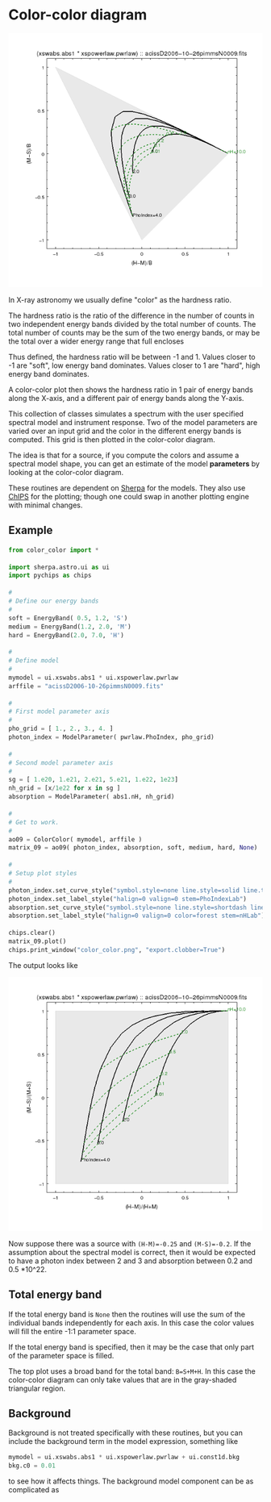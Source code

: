 # Color-color diagram

![color-color](cc.png)

In X-ray astronomy we usually define "color" as the hardness ratio.  

The hardness ratio is the ratio of the difference in the 
number of counts in two independent energy bands divided by the
total number of counts.  The total number of counts may be the sum of
the two energy bands, or may be the total over a wider energy range
that full encloses 

Thus defined, the hardness ratio will be between -1 and 1.   Values closer
to -1 are "soft", low energy band dominates.  Values closer to 1 are "hard",
high energy band dominates.

A color-color plot then shows the hardness ratio in 1 pair of 
energy bands along the X-axis, and a different pair of energy bands 
along the Y-axis.

This collection of classes simulates a spectrum with the user 
specified spectral model and instrument response.  Two of the model parameters
are varied over an input grid and the color in the different 
energy bands is computed.  This grid is then plotted in the color-color
diagram.

The idea is that for a source, if you compute the colors and assume a 
spectral model shape, you can get an estimate of the model **parameters** 
by looking at the color-color diagram.

These routines are dependent on [Sherpa](http://cxc.cfa.harvard.edu/sherpa)
for the models.  They also use [ChIPS](http://cxc.cfa.harvard.edu/chips) 
for the plotting; though one could swap in another plotting engine
with minimal changes.


## Example

```python
from color_color import *

import sherpa.astro.ui as ui
import pychips as chips

#
# Define our energy bands
#
soft = EnergyBand( 0.5, 1.2, 'S')
medium = EnergyBand(1.2, 2.0, 'M')
hard = EnergyBand(2.0, 7.0, 'H')

#
# Define model
#
mymodel = ui.xswabs.abs1 * ui.xspowerlaw.pwrlaw
arffile = "acissD2006-10-26pimmsN0009.fits"

#
# First model parameter axis
#
pho_grid = [ 1., 2., 3., 4. ]
photon_index = ModelParameter( pwrlaw.PhoIndex, pho_grid)

#
# Second model parameter axis
# 
sg = [ 1.e20, 1.e21, 2.e21, 5.e21, 1.e22, 1e23] 
nh_grid = [x/1e22 for x in sg ]
absorption = ModelParameter( abs1.nH, nh_grid)

#
# Get to work.  
#
ao09 = ColorColor( mymodel, arffile )
matrix_09 = ao09( photon_index, absorption, soft, medium, hard, None)

#
# Setup plot styles
#
photon_index.set_curve_style("symbol.style=none line.style=solid line.thickness=2 stem=PhoIndexLine" )
photon_index.set_label_style("halign=0 valign=0 stem=PhoIndexLab")
absorption.set_curve_style("symbol.style=none line.style=shortdash line.thickness=2 line.color=forest stem=nHLine")
absorption.set_label_style("halign=0 valign=0 color=forest stem=nHLab")

chips.clear()
matrix_09.plot()
chips.print_window("color_color.png", "export.clobber=True")

```

The output looks like

![color-color diagram](color_color.png)


Now suppose there was a source with `(H-M)=-0.25` and `(M-S)=-0.2`.
If the assumption about the spectral model is correct, then it would 
be expected to have a photon index between 2 and 3 and absorption between 0.2 and 0.5
*10^22.

## Total energy band

If the total energy band is `None` then the routines will use the sum of
the individual bands independently for each axis.  In this case the 
color values will fill the entire -1:1 parameter space.

If the total energy band is specified, then it may be the case that only
part of the parameter space is filled. 

The top plot uses a broad band for the total band: `B=S+M+H`.
In this case the color-color diagram can only take values that are 
in the gray-shaded triangular region.


## Background

Background is not treated specifically with these routines, but you can
include the background term in the model expression, something like

```python
mymodel = ui.xswabs.abs1 * ui.xspowerlaw.pwrlaw + ui.const1d.bkg
bkg.c0 = 0.01
```

to see how it affects things.  The background model component 
can be as complicated as 


